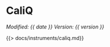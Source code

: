 # CaliQ
*<span class="text-muted">Modified:</span> {{ date }}
<span class="text-muted">Version:</span> {{ version }}*

{{> docs/instruments/caliq.md}}